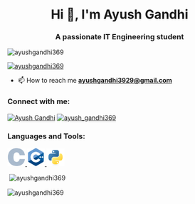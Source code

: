 <h1 align="center">Hi 👋, I'm Ayush Gandhi</h1>
<h3 align="center">A passionate IT Engineering student</h3>

<p align="left"> <img src="https://komarev.com/ghpvc/?username=ayushgandhi369&label=Profile%20views&color=0e75b6&style=flat" alt="ayushgandhi369" /> </p>

<p align="left"> <a href="https://github.com/ryo-ma/github-profile-trophy"><img src="https://github-profile-trophy.vercel.app/?username=ayushgandhi369" alt="ayushgandhi369" /></a> </p>

- 📫 How to reach me **ayushgandhi3929@gmail.com**

<h3 align="left">Connect with me:</h3>
<p align="left">
<a href="https://linkedin.com/in/ayush-gandhi369" target="blank"><img align="center" src="https://raw.githubusercontent.com/rahuldkjain/github-profile-readme-generator/master/src/images/icons/Social/linked-in-alt.svg" alt="Ayush Gandhi" height="30" width="40" /></a>
<a href="https://instagram.com/ayush_gandhi369" target="blank"><img align="center" src="https://raw.githubusercontent.com/rahuldkjain/github-profile-readme-generator/master/src/images/icons/Social/instagram.svg" alt="ayush_gandhi369" height="30" width="40" /></a>
</p>

<h3 align="left">Languages and Tools:</h3>
<p align="left"> <a href="https://www.cprogramming.com/" target="_blank" rel="noreferrer"> <img src="https://raw.githubusercontent.com/devicons/devicon/master/icons/c/c-original.svg" alt="c" width="40" height="40"/> </a> <a href="https://www.w3schools.com/cpp/" target="_blank" rel="noreferrer"> <img src="https://raw.githubusercontent.com/devicons/devicon/master/icons/cplusplus/cplusplus-original.svg" alt="cplusplus" width="40" height="40"/> </a> <a href="https://www.python.org" target="_blank" rel="noreferrer"> <img src="https://raw.githubusercontent.com/devicons/devicon/master/icons/python/python-original.svg" alt="python" width="40" height="40"/> </a> </p>

<p>&nbsp;<img align="center" src="https://github-readme-stats.vercel.app/api?username=ayushgandhi369&show_icons=true&locale=en" alt="ayushgandhi369" /></p>

<p><img align="center" src="https://github-readme-streak-stats.herokuapp.com/?user=ayushgandhi369&" alt="ayushgandhi369" /></p>
